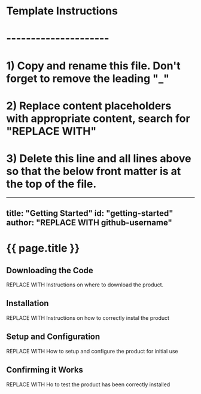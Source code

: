 # Template Instructions
# ---------------------
# 1) Copy and rename this file. Don't forget to remove the leading "_" 
# 2) Replace content placeholders with appropriate content, search for "REPLACE WITH"
# 3) Delete this line and all lines above so that the below front matter is at the top of the file.
---
title: "Getting Started"
id: "getting-started" 
author: "REPLACE WITH github-username"
---

# {{ page.title }}

## Downloading the Code

REPLACE WITH Instructions on where to download the product.

## Installation

REPLACE WITH Instructions on how to correctly instal the product

## Setup and Configuration

REPLACE WITH How to setup and configure the product for initial use

## Confirming it Works

REPLACE WITH Ho to test the product has been correctly installed